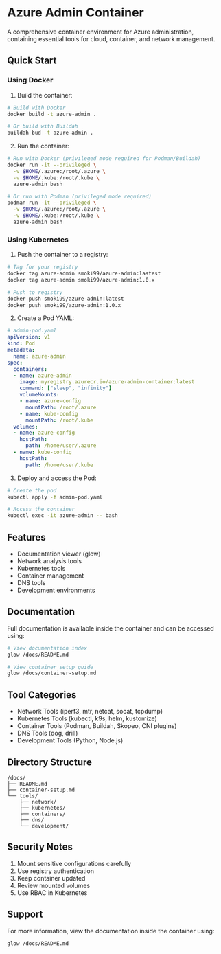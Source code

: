 # Azure Admin Container

A comprehensive container environment for Azure administration, containing essential tools for cloud, container, and network management.

## Quick Start

### Using Docker

1. Build the container:
```bash
# Build with Docker
docker build -t azure-admin .

# Or build with Buildah
buildah bud -t azure-admin .
```

2. Run the container:
```bash
# Run with Docker (privileged mode required for Podman/Buildah)
docker run -it --privileged \
  -v $HOME/.azure:/root/.azure \
  -v $HOME/.kube:/root/.kube \
  azure-admin bash

# Or run with Podman (privileged mode required)
podman run -it --privileged \
  -v $HOME/.azure:/root/.azure \
  -v $HOME/.kube:/root/.kube \
  azure-admin bash
```

### Using Kubernetes

1. Push the container to a registry:
```bash
# Tag for your registry
docker tag azure-admin smoki99/azure-admin:lastest
docker tag azure-admin smoki99/azure-admin:1.0.x

# Push to registry
docker push smoki99/azure-admin:latest
docker push smoki99/azure-admin:1.0.x
```

2. Create a Pod YAML:
```yaml
# admin-pod.yaml
apiVersion: v1
kind: Pod
metadata:
  name: azure-admin
spec:
  containers:
  - name: azure-admin
    image: myregistry.azurecr.io/azure-admin-container:latest
    command: ["sleep", "infinity"]
    volumeMounts:
    - name: azure-config
      mountPath: /root/.azure
    - name: kube-config
      mountPath: /root/.kube
  volumes:
  - name: azure-config
    hostPath:
      path: /home/user/.azure
  - name: kube-config
    hostPath:
      path: /home/user/.kube
```

3. Deploy and access the Pod:
```bash
# Create the pod
kubectl apply -f admin-pod.yaml

# Access the container
kubectl exec -it azure-admin -- bash
```

## Features

- Documentation viewer (glow)
- Network analysis tools
- Kubernetes tools
- Container management
- DNS tools
- Development environments

## Documentation

Full documentation is available inside the container and can be accessed using:

```bash
# View documentation index
glow /docs/README.md

# View container setup guide
glow /docs/container-setup.md
```

## Tool Categories

- Network Tools (iperf3, mtr, netcat, socat, tcpdump)
- Kubernetes Tools (kubectl, k9s, helm, kustomize)
- Container Tools (Podman, Buildah, Skopeo, CNI plugins)
- DNS Tools (dog, drill)
- Development Tools (Python, Node.js)

## Directory Structure

```
/docs/
├── README.md
├── container-setup.md
└── tools/
    ├── network/
    ├── kubernetes/
    ├── containers/
    ├── dns/
    └── development/
```

## Security Notes

1. Mount sensitive configurations carefully
2. Use registry authentication
3. Keep container updated
4. Review mounted volumes
5. Use RBAC in Kubernetes

## Support

For more information, view the documentation inside the container using:
```bash
glow /docs/README.md
